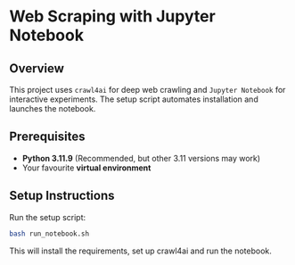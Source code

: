 # Web Scraping with Jupyter Notebook

## Overview
This project uses `crawl4ai` for deep web crawling and `Jupyter Notebook` for interactive experiments. The setup script automates installation and launches the notebook.

## Prerequisites
- **Python 3.11.9** (Recommended, but other 3.11 versions may work)
- Your favourite **virtual environment** 

## Setup Instructions
Run the setup script:

```sh
bash run_notebook.sh
```

This will install the requirements, set up crawl4ai and run the notebook.